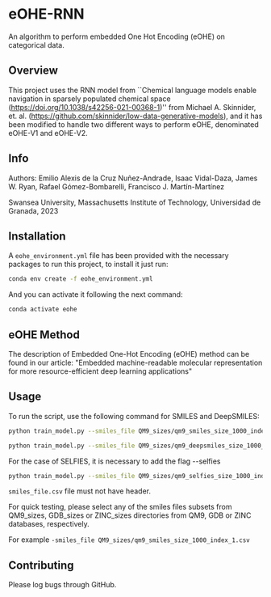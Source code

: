 # eOHE-RNN

An algorithm to perform embedded One Hot Encoding (eOHE) on categorical data.

## Overview

This project uses the RNN model from ``Chemical language models enable navigation in sparsely populated chemical space (https://doi.org/10.1038/s42256-021-00368-1)'' from  Michael A. Skinnider, et. al. (https://github.com/skinnider/low-data-generative-models), and it has been modified to handle two different ways to perform eOHE, denominated eOHE-V1 and eOHE-V2.

## Info

Authors: Emilio Alexis de la Cruz Nuñez-Andrade, Isaac Vidal-Daza, James W. Ryan, Rafael Gómez-Bombarelli, Francisco J. Martín-Martínez


Swansea University, Massachusetts Institute of Technology, Universidad de Granada, 2023

## Installation

A `eohe_environment.yml` file has been provided with the necessary packages to run this project, to install it just run:

```bash
conda env create -f eohe_environment.yml
```
And you can activate it following the next command:

```bash
conda activate eohe
```

## eOHE Method

The description of Embedded One-Hot Encoding (eOHE) method can be found in our article:
"Embedded machine-readable molecular representation for more resource-efficient deep learning applications"



## Usage

To run the script, use the following command for SMILES and DeepSMILES:

```bash
python train_model.py --smiles_file QM9_sizes/qm9_smiles_size_1000_index_1.csv --embedding_size 0 --reduction_type reduction1 --output_dir QM9_m0_size_1000_index_1_enc_1 --batch_size 128 --sample_size 100000

python train_model.py --smiles_file QM9_sizes/qm9_deepsmiles_size_1000_index_1.csv --embedding_size 0 --reduction_type reduction1 --output_dir QM9_m1_size_1000_index_1_enc_1 --batch_size 128 --sample_size 100000

``` 
For the case of SELFIES, it is necessary to add the flag --selfies

```bash
python train_model.py --smiles_file QM9_sizes/qm9_selfies_size_1000_index_1.csv --selfies --embedding_size 0 --reduction_type reduction1 --output_dir QM9_m2_size_1000_index_1_enc_1 --batch_size 128 --sample_size 100000 
``` 




``smiles_file.csv`` file must not have header. 

For quick testing, please select any of the smiles files subsets from QM9_sizes, GDB_sizes or ZINC_sizes 
directories from QM9, GDB or ZINC databases, respectively.

For example
 ``-smiles_file QM9_sizes/qm9_smiles_size_1000_index_1.csv``

## Contributing

Please log bugs through GitHub.


